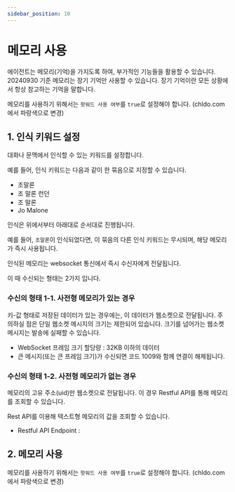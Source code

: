 ```yaml
---
sidebar_position: 10
---
```


# 메모리 사용

에이전트는 메모리(기억)을 가지도록 하여, 부가적인 기능들을 활용할 수 있습니다. 20240930 기준 메모리는 장기 기억만 사용할 수 있습니다. 장기 기억이란 모든 상황에서 항상 참고하는 기억을 말합니다.

메모리를 사용하기 위해서는 `핫워드 사용 여부`를 `true`로 설정해야 합니다. (chldo.com에서 파랑색으로 변경)

## 1. 인식 키워드 설정

대화나 문맥에서 인식할 수 있는 키워드를 설정합니다.

예를 들어, 인식 키워드는 다음과 같이 한 묶음으로 지정할 수 있습니다.

-   조말론
-   조 말론 런던
-   조 말론
-   Jo Malone

인식은 위에서부터 아래대로 순서대로 진행됩니다.

예를 들어, `조말론`이 인식되었다면, 이 묶음의 다른 인식 키워드는 무시되며, 해당 메모리가 즉시 사용됩니다.

인식된 메모리는 websocket 통신에서 즉시 수신자에게 전달됩니다.

이 때 수신되는 형태는 2가지 입니다.

### 수신의 형태 1-1. 사전형 메모리가 있는 경우

키-값 형태로 저장된 데이터가 있는 경우에는, 이 데이터가 웹소켓으로 전달됩니다. 주의하실 점은 단일 웹소켓 메시지의 크기는 제한되어 있습니다. 크기를 넘어가는 웹소켓 메시지는 발송에 실패할 수 있습니다.

-   WebSocket 프레임 크기 할당량 : 32KB 이하의 데이터
-   큰 메시지(또는 큰 프레임 크기)가 수신되면 코드 1009와 함께 연결이 해제됩니다.

### 수신의 형태 1-2. 사전형 메모리가 없는 경우

메모리의 고유 주소(uid)만 웹소켓으로 전달됩니다. 이 경우 Restful API를 통해 메모리를 조회할 수 있습니다.

Rest API를 이용해 텍스트형 메모리의 값을 조회할 수 있습니다.

-   Restful API Endpoint :

## 2. 메모리 사용

메모리를 사용하기 위해서는 `핫워드 사용 여부`를 `true`로 설정해야 합니다. (chldo.com에서 파랑색으로 변경)
